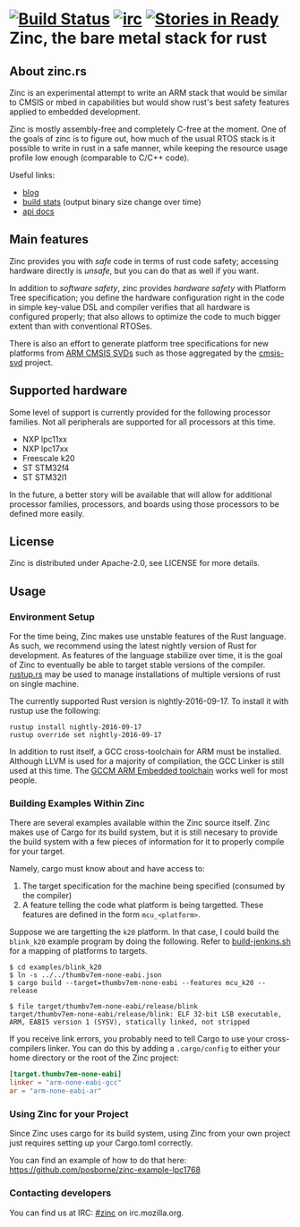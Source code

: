 [![Build Status](https://travis-ci.org/hackndev/zinc.svg)](https://travis-ci.org/hackndev/zinc)
[![irc](https://img.shields.io/badge/irc-%23zinc-lightgrey.svg)](https://kiwiirc.com/client/irc.mozilla.org?chan=#zinc)
[![Stories in Ready](https://badge.waffle.io/hackndev/zinc.png?label=ready&title=Ready)](https://waffle.io/hackndev/zinc)
Zinc, the bare metal stack for rust
===================================

## About zinc.rs

Zinc is an experimental attempt to write an ARM stack that would be
similar to CMSIS or mbed in capabilities but would show rust's best
safety features applied to embedded development.

Zinc is mostly assembly-free and completely C-free at the moment. One
of the goals of zinc is to figure out, how much of the usual RTOS
stack is it possible to write in rust in a safe manner, while keeping
the resource usage profile low enough (comparable to C/C++ code).

Useful links:

 * [blog](http://zinc.rs/blog)
 * [build stats](http://zinc.rs/stats) (output binary size change over
   time)
 * [api docs](http://zinc.rs/apidocs/zinc)

## Main features

Zinc provides you with *safe* code in terms of rust code safety;
accessing hardware directly is *unsafe*, but you can do that as well
if you want.

In addition to *software safety*, zinc provides *hardware safety* with
Platform Tree specification; you define the hardware configuration
right in the code in simple key-value DSL and compiler verifies that
all hardware is configured properly; that also allows to optimize the
code to much bigger extent than with conventional RTOSes.

There is also an effort to generate platform tree specifications for
new platforms from
[ARM CMSIS SVDs](http://www.keil.com/pack/doc/CMSIS/SVD/html/index.html)
such as those aggregated by the
[cmsis-svd](http://www.keil.com/pack/doc/CMSIS/SVD/html/index.html)
project.

## Supported hardware

Some level of support is currently provided for the following
processor families.  Not all peripherals are supported for all
processors at this time.

* NXP lpc11xx
* NXP lpc17xx
* Freescale k20
* ST STM32f4
* ST STM32l1

In the future, a better story will be available that will allow for
additional processor families, processors, and boards using those
processors to be defined more easily.

## License

Zinc is distributed under Apache-2.0, see LICENSE for more details.

## Usage

### Environment Setup

For the time being, Zinc makes use unstable features of the Rust
language.  As such, we recommend using the latest nightly version of
Rust for development.  As features of the language stabilize over
time, it is the goal of Zinc to eventually be able to target stable
versions of the compiler.
[rustup.rs](https://www.rustup.rs/) may be used to manage
installations of multiple versions of rust on single machine.

The currently supported Rust version is nightly-2016-09-17.  To install
it with rustup use the following:

```Shell
rustup install nightly-2016-09-17
rustup override set nightly-2016-09-17
```

In addition to rust itself, a GCC cross-toolchain for ARM must be
installed.  Although LLVM is used for a majority of compilation, the
GCC Linker is still used at this time.  The
[GCCM ARM Embedded toolchain](https://launchpad.net/gcc-arm-embedded/+download)
works well for most people.

### Building Examples Within Zinc

There are several examples available within the Zinc source itself.
Zinc makes use of Cargo for its build system, but it is still necesary
to provide the build system with a few pieces of information for it to
properly compile for your target.

Namely, cargo must know about and have access to:

1. The target specification for the machine being specified (consumed
   by the compiler)
2. A feature telling the code what platform is being targetted.  These
   features are defined in the form `mcu_<platform>`.

Suppose we are targetting the `k20` platform.  In that case, I could
build the `blink_k20` example program by doing the following.  Refer
to [build-jenkins.sh](support/build-jenkins.sh) for a mapping of
platforms to targets.

```
$ cd examples/blink_k20
$ ln -s ../../thumbv7em-none-eabi.json
$ cargo build --target=thumbv7em-none-eabi --features mcu_k20 --release

$ file target/thumbv7em-none-eabi/release/blink
target/thumbv7em-none-eabi/release/blink: ELF 32-bit LSB executable, ARM, EABI5 version 1 (SYSV), statically linked, not stripped
```

If you receive link errors, you probably need to tell Cargo to use
your cross-compilers linker.  You can do this by adding a
`.cargo/config` to either your home directory or the root of the Zinc
project:

```toml
[target.thumbv7em-none-eabi]
linker = "arm-none-eabi-gcc"
ar = "arm-none-eabi-ar"
```

### Using Zinc for your Project

Since Zinc uses cargo for its build system, using Zinc from your own
project just requires setting up your Cargo.toml correctly.

You can find an example of how to do that here:
https://github.com/posborne/zinc-example-lpc1768

### Contacting developers

You can find us at IRC: [#zinc](https://kiwiirc.com/client/irc.mozilla.org?chan=#zinc) on irc.mozilla.org.
